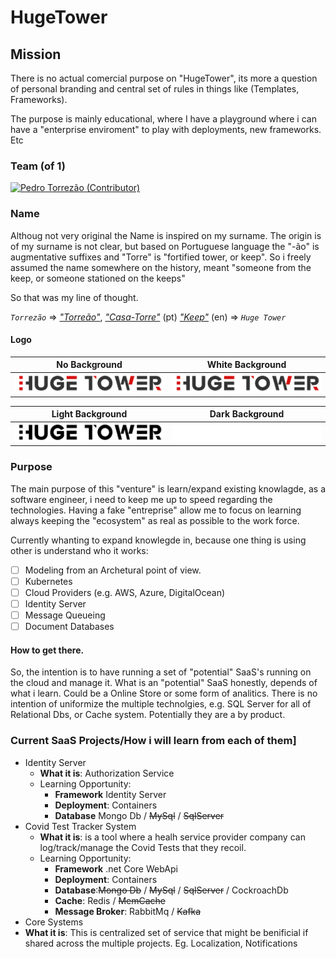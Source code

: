 # HugeTower

## Mission
There is no actual comercial purpose on "HugeTower", its more a question of personal branding and central set of rules in things like (Templates, Frameworks).

The purpose is mainly educational, where I have a playground where i can have a "enterprise enviroment" to play with deployments, new frameworks. Etc    

### Team (of 1)
[![Pedro Torrezão (Contributor)](https://avatars.githubusercontent.com/u/12836574?s=88 "Pedro Torrezão (Contributor)")](https://github.com/ptorrezao)

### Name
Althoug not very original the Name is inspired on my surname.
The origin is of my surname is not clear, but based on Portuguese language the "-ão" is augmentative suffixes and "Torre" is "fortified tower, or keep".
So i freely assumed the name somewhere on the history, meant "someone from the  
keep, or someone stationed on the keeps"

So that was my line of thought.

*`Torrezão`* ⇒ [*"Torreão"*](https://dicionario.priberam.org/torre%C3%A3o), [*"Casa-Torre"*](https://pt.wikipedia.org/wiki/Torre_medieval) (pt) [*"Keep"*](https://en.wikipedia.org/wiki/Keep) (en)   ⇒ *`Huge Tower`* 


#### Logo
 No Background             |  White Background 
:-------------------------:|:-------------------------:
![Logo](logos/Logo-C.png) |  ![Huge Tower](logos/Logo-CW.png)

 Light Background             |  Dark Background 
:-------------------------:|:-------------------------:
![Logo](logos/Logo-BW.png) |  ![Huge Tower](logos/Logo-W.png)

### Purpose
The main purpose of this "venture" is learn/expand existing knowlagde, as a software engineer, i need to keep me up to speed regarding the technologies.
Having a fake "entreprise" allow me to focus on learning always keeping the "ecosystem" as real as possible to the work force.

Currently whanting to expand knowlegde in, because one thing is using other is understand who it works:
- [ ] Modeling from an Archetural point of view.
- [ ] Kubernetes
- [ ] Cloud Providers (e.g. AWS, Azure, DigitalOcean)
- [ ] Identity Server
- [ ] Message Queueing
- [ ] Document Databases

#### How to get there.
So, the intention is to have running a set of "potential" SaaS's running on the cloud and manage it.
What is an "potential" SaaS honestly, depends of what i learn. Could be a Online Store or some form of analitics.
There is no intention of uniformize the multiple technolgies, e.g. SQL Server for all of Relational Dbs, or Cache system. Potentially they are a by product.

### Current SaaS Projects/How i will learn from each of them]
- Identity Server
    - **What it is**: Authorization Service
    - Learning Opportunity:
        - **Framework** Identity Server
        - **Deployment**: Containers
        - **Database** Mongo Db / ~~MySql~~ / ~~SqlServer~~
- Covid Test Tracker System
    - **What it is**: is a tool where a healh service provider company can log/track/manage the Covid Tests that they recoil.
    - Learning Opportunity:
        - **Framework** .net Core WebApi
        - **Deployment**: Containers
        - **Database**:~~Mongo Db~~ / ~~MySql~~ / ~~SqlServer~~ / CockroachDb
        - **Cache**: Redis / ~~MemCache~~
        - **Message Broker**: RabbitMq / ~~Kafka~~
- Core Systems
- **What it is**: This is centralized set of service that might be benificial if shared across the multiple projects. Eg. Localization, Notifications